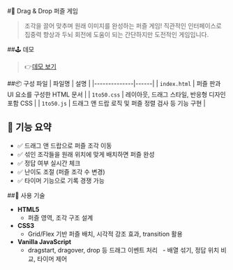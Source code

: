 #🧩 Drag & Drop 퍼즐 게임

>조각을 끌어 맞추며 원래 이미지를 완성하는 퍼즐 게임!
>직관적인 인터페이스로 집중력 향상과 두뇌 회전에 도움이 되는 간단하지만 도전적인 게임입니다.

##🕹️ 데모
> 👉[데모 보기](http://todaykeywords.kr/puzzle)

##📦 구성 파일
| 파일명       | 설명 |
|--------------|------|
| `index.html` | 퍼즐 판과 UI 요소를 구성한 HTML 문서 |
| `1to50.css`  | 레이아웃, 드래그 스타일, 반응형 디자인 포함 CSS |
| `1to50.js`   | 드래그 앤 드랍 로직 및 퍼즐 정렬 검사 등 기능 구현 |

##  🔧 기능 요약
- ✅ 드래그 앤 드랍으로 퍼즐 조각 이동
- ✅ 섞인 조각들을 원래 위치에 맞게 배치하면 퍼즐 완성
- ✅ 정답 여부 실시간 체크
- ✅ 난이도 조절 (퍼즐 조각 수 변경)
- ✅ 타이머 기능으로 기록 경쟁 가능

##🎨 사용 기술
- **HTML5**
  - 퍼즐 영역, 조각 구조 설계
- **CSS3**
  - Grid/Flex 기반 퍼즐 배치, 시각적 강조 효과, transition 활용
- **Vanilla JavaScript**
  - dragstart, dragover, drop 등 드래그 이벤트 처리
  - 배열 섞기, 정답 위치 비교, 타이머 제어
